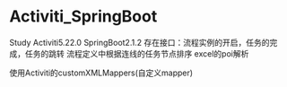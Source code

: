 # Activiti_SpringBoot
Study
Activiti5.22.0
SpringBoot2.1.2
存在接口：流程实例的开启，任务的完成，任务的跳转
        流程定义中根据连线的任务节点排序
        excel的poi解析
       
使用Activiti的customXMLMappers(自定义mapper)
